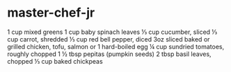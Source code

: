 # master-chef-jr
1 cup mixed greens
1 cup baby spinach leaves
⅓ cup cucumber, sliced
⅓ cup carrot, shredded
⅓ cup red bell pepper, diced
3oz sliced baked or grilled chicken, tofu, salmon or 1 hard-boiled egg
¼ cup sundried tomatoes, roughly chopped
1 ½ tbsp pepitas (pumpkin seeds)
2 tbsp basil leaves, chopped
⅓ cup baked chickpeas
